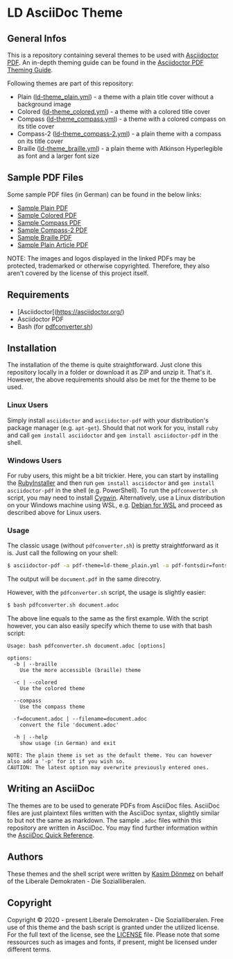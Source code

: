 # LD AsciiDoc Theme

## General Infos
This is a repository containing several themes to be used with [Asciidoctor PDF](https://github.com/asciidoctor/asciidoctor-pdf). An in-depth theming guide can be found in the [Asciidoctor PDF Theming Guide](https://github.com/asciidoctor/asciidoctor-pdf/blob/v1.5.4/docs/theming-guide.adoc).

Following themes are part of this repository:

* Plain ([ld-theme_plain.yml](ld-theme_plain.yml)) - a theme with a plain title cover without a background image
* Colored  ([ld-theme_colored.yml](ld-theme_colored.yml)) - a theme with a colored title cover
* Compass ([ld-theme_compass.yml](ld-theme_compass.yml)) - a theme with a colored compass on its title cover
* Compass-2 ([ld-theme_compass-2.yml](ld-theme_compass-2.yml)) - a plain theme with a compass on its title cover
* Braille ([ld-theme_braille.yml](ld-theme_braille.yml)) - a plain theme with Atkinson Hyperlegible as font and a larger font size

## Sample PDF Files
Some sample PDF files (in German) can be found in the below links:

* [Sample Plain PDF](https://cloud.liberale-demokraten.de/s/HnCkzp4XrBMo6mw)
* [Sample Colored PDF](https://cloud.liberale-demokraten.de/s/rGLBJ37AYC4ptNr)
* [Sample Compass PDF](https://cloud.liberale-demokraten.de/s/yrrBcJSMMM7oiAe)
* [Sample Compass-2 PDF](https://cloud.liberale-demokraten.de/s/MgFDLEZ85ff7raf)
* [Sample Braille PDF](https://cloud.liberale-demokraten.de/s/WBmjN3PrrfmS63Z)
* [Sample Plain Article PDF](https://cloud.liberale-demokraten.de/s/6pmLoz3x2bexBH7)

NOTE: The images and logos displayed in the linked PDFs may be protected, trademarked or otherwise copyrighted. Therefore, they also aren't covered by the license of this project itself.

## Requirements

* [Asciidoctor[(https://asciidoctor.org/)
* Asciidoctor PDF
* Bash (for [pdfconverter.sh](pdfconverter.sh))

## Installation
The installation of the theme is quite straightforward. Just clone this repository locally in a folder or download it as ZIP and unzip it. That's it. However, the above requirements should also be met for the theme to be used.

### Linux Users
Simply install `asciidoctor` and `asciidoctor-pdf` with your distribution's package manager (e.g. `apt-get`). Should that not work for you, install `ruby` and call `gem install asciidoctor` and `gem install asciidoctor-pdf` in the shell.

### Windows Users
For ruby users, this might be a bit trickier. Here, you can start by installing the [RubyInstaller](https://rubyinstaller.org) and then run `gem install asciidoctor` and `gem install asciidoctor-pdf` in the shell (e.g. PowerShell). To run the `pdfconverter.sh` script, you may need to install [Cygwin](httpw://cygwin.com). Alternatively, use a Linux distribution on your Windows machine using WSL, e.g. [Debian for WSL](https://www.microsoft.com/en-us/p/debian/9msvkqc78pk6) and proceed as described above for Linux users.

### Usage
The classic usage (without `pdfconverter.sh`) is pretty straightforward as it is. Just call the following on your shell:

```sh
$ asciidoctor-pdf -a pdf-theme=ld-theme_plain.yml -a pdf-fontsdir=fonts/ document.adoc
```

The output will be `document.pdf` in the same direcotry.

However, with the `pdfconverter.sh` script, the usage is slightly easier:

```sh
$ bash pdfconverter.sh document.adoc
```

The above line equals to the same as the first example. With the script however, you can also easily specify which theme to use with that bash script:

```
Usage: bash pdfconverter.sh document.adoc [options]

options:
  -b | --braille
    Use the more accessible (braille) theme

  -c | --colored
    Use the colored theme

  --compass
    Use the compass theme

  -f=document.adoc | --filename=document.adoc
    convert the file 'document.adoc'
	
  -h | --help
    show usage (in German) and exit

NOTE: The plain theme is set as the default theme. You can however also add a '-p' for it if you wish so.
CAUTION: The latest option may overwrite previously entered ones.
```

## Writing an AsciiDoc
The themes are to be used to generate PDFs from AsciiDoc files. AsciiDoc files are just plaintext files written with the AsciiDoc syntax, slightly similar to but not the same as markdown. The sample `.adoc` files within this repository are written in AsciiDoc. You may find further information within the [AsciiDoc Quick Reference](https://asciidoctor.org/docs/asciidoc-syntax-quick-reference/).

## Authors
These themes and the shell script were written by [Kasim Dönmez](https://github.com/mkasimd) on behalf of the Liberale Demokraten - Die Sozialliberalen.

## Copyright
Copyright © 2020 - present Liberale Demokraten - Die Sozialliberalen. Free use of this theme and the bash script is granted under the utilized license. For the full text of the license, see the [LICENSE](LICENSE.txt) file. Please note that some ressources such as images and fonts, if present, might be licensed under different terms.